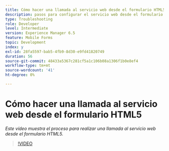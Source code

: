 ```yaml
---
title: Cómo hacer una llamada al servicio web desde el formulario HTML5
description: pasos para configurar el servicio web desde el formulario HTML5
type: Troubleshooting
role: Developer
level: Intermediate
version: Experience Manager 6.5
feature: Mobile Forms
topic: Development
index: y
exl-id: 28fa5597-bab5-4fb9-8d30-e9fd41820749
duration: 56
source-git-commit: 48433a5367c281cf5a1c106b08a1306f1b0e8ef4
workflow-type: tm+mt
source-wordcount: '41'
ht-degree: 0%

---
```


# Cómo hacer una llamada al servicio web desde el formulario HTML5

*Este vídeo muestra el proceso para realizar una llamada al servicio web desde el formulario HTML5.*

>[!VIDEO](https://video.tv.adobe.com/v/335505?quality=12&learn=on)
